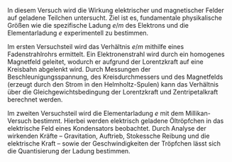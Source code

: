 In diesem Versuch wird die Wirkung elektrischer und magnetischer Felder auf geladene Teilchen untersucht. Ziel ist es, fundamentale physikalische Größen wie die spezifische Ladung $e/m$ des Elektrons und die Elementarladung $e$ experimentell zu bestimmen.  

Im ersten Versuchsteil wird das Verhältnis $e/m$ mithilfe eines Fadenstrahlrohrs ermittelt. Ein Elektronenstrahl wird durch ein homogenes Magnetfeld geleitet, wodurch er aufgrund der Lorentzkraft auf eine Kreisbahn abgelenkt wird. Durch Messungen der Beschleunigungsspannung, des Kreisdurchmessers und des Magnetfelds (erzeugt durch den Strom in den Helmholtz-Spulen) kann das Verhältnis über die Gleichgewichtsbedingung der Lorentzkraft und Zentripetalkraft berechnet werden.

Im zweiten Versuchsteil wird die Elementarladung $e$ mit dem Millikan-Versuch bestimmt. Hierbei werden elektrisch geladene Öltröpfchen in das elektrische Feld eines Kondensators beobachtet. Durch Analyse der wirkenden Kräfte – Gravitation, Auftrieb, Stokessche Reibung und die elektrische Kraft – sowie der Geschwindigkeiten der Tröpfchen lässt sich die Quantisierung der Ladung bestimmen.